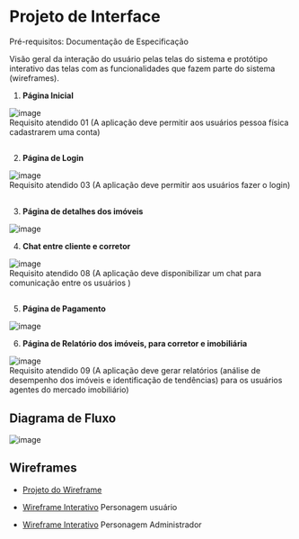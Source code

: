 
# Projeto de Interface

Pré-requisitos: Documentação de Especificação

Visão geral da interação do usuário pelas telas do sistema e protótipo interativo das telas com as funcionalidades que fazem parte do sistema (wireframes).


1. **Página Inicial**

 ![image](https://github.com/user-attachments/assets/e6a3a286-c440-4883-a1f5-07261727e83b)
<br>
Requisito atendido 01 (A aplicação deve permitir aos usuários pessoa física cadastrarem uma conta)
<br>
## ##

 2. **Página de Login**

![image](https://github.com/user-attachments/assets/5283db56-e87b-4137-b3c9-5ad2bd38193d)
<br>
Requisito atendido 03 (A aplicação deve permitir aos usuários fazer o login)
<br>
## ##
 3. **Página de detalhes dos imóveis**

![image](https://github.com/user-attachments/assets/c739c7d3-e3e3-426d-babd-3c04fe760e7c)
<br>

 4. **Chat entre cliente e corretor**

![image](https://github.com/user-attachments/assets/9f574b18-9edd-477a-9c57-bff25ae0c00a)
<br>
Requisito atendido 08 (A aplicação deve disponibilizar um chat para comunicação entre os usuários	)
<br>
## ##

 5. **Página de Pagamento**

![image](https://github.com/user-attachments/assets/3305c634-9c04-4e83-99a5-b3e0fc6afd68)
<br>

 6. **Página de Relatório dos imóveis, para corretor e imobiliária**

![image](https://github.com/user-attachments/assets/40a0636e-6ac2-4489-8fd8-84fc628aa2df)
<br>
Requisito atendido 09 (A aplicação deve gerar relatórios (análise de desempenho dos imóveis e identificação de tendências) para os usuários agentes do mercado imobiliário)
<br>
## ##
  


## Diagrama de Fluxo



![image](https://github.com/user-attachments/assets/ba5eed14-380c-46f7-bde3-fe759b3af856)



## Wireframes

- [Projeto do Wireframe](https://www.figma.com/design/71MN7oddox1QBN3fyAynT9/Figma-basics?node-id=0-286&p=f&t=Ajz3mShZMjzRAXdh-0)

- [Wireframe Interativo](https://www.figma.com/proto/71MN7oddox1QBN3fyAynT9/Figma-basics?node-id=925-2&t=Ajz3mShZMjzRAXdh-0&scaling=contain&content-scaling=fixed&page-id=0%3A286) Personagem usuário

- [Wireframe Interativo](https://www.figma.com/proto/71MN7oddox1QBN3fyAynT9/Figma-basics?node-id=925-184&p=f&t=Ajz3mShZMjzRAXdh-0&scaling=contain&content-scaling=fixed&page-id=0%3A286) Personagem Administrador
